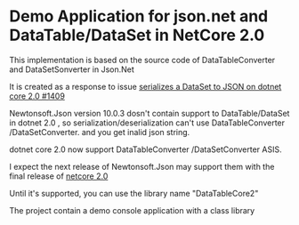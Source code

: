 # Demo Application for json.net and DataTable/DataSet in NetCore 2.0 

This implementation is based on the source code of DataTableConverter and DataSetSonverter in Json.Net

It is created as a response to issue  [serializes a DataSet to JSON on dotnet core 2.0 #1409](https://github.com/JamesNK/Newtonsoft.Json/issues/1409)

Newtonsoft.Json version 10.0.3 dosn't contain support to DataTable/DataSet in dotnet 2.0 , so  serialization/deserialization can't use  DataTableConverter /DataSetConverter.
and you get inalid json string.

dotnet core 2.0  now support DataTableConverter /DataSetConverter ASIS.

I expect the next release of Newtonsoft.Json may support them with the final release of [ netcore 2.0](https://www.microsoft.com/net/download/core)

Until it's supported, you can use the library   name "DataTableCore2"

The project contain a demo console application with  a class library
 
